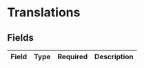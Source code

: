 # Translations


## Fields

| Field       | Type        | Required    | Description |
| ----------- | ----------- | ----------- | ----------- |